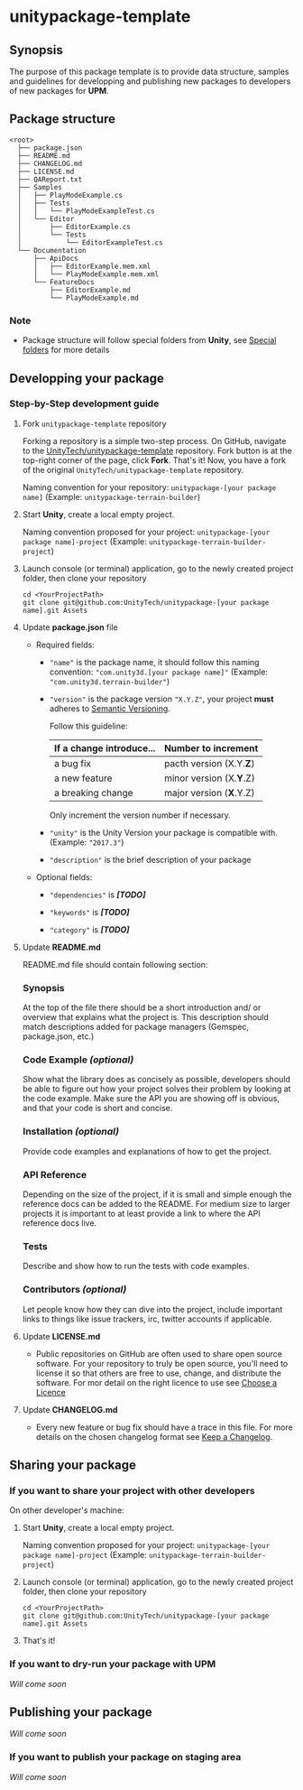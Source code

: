 # unitypackage-template

## Synopsis

The purpose of this package template is to provide data structure, samples and guidelines for developping and publishing new packages to developers of new packages for **UPM**.

## Package structure

```none
<root>
  ├── package.json
  ├── README.md
  ├── CHANGELOG.md
  ├── LICENSE.md
  ├── QAReport.txt
  ├── Samples
  │   ├── PlayModeExample.cs
  │   ├── Tests
  │   │   └── PlayModeExampleTest.cs
  │   └── Editor
  │       ├── EditorExample.cs
  │       └── Tests
  │           └── EditorExampleTest.cs
  └── Documentation
      ├── ApiDocs
      │   ├── EditorExample.mem.xml
      │   └── PlayModeExample.mem.xml
      └── FeatureDocs
          ├── EditorExample.md
          └── PlayModeExample.md
```

### Note

* Package structure will follow special folders from **Unity**, see [Special folders](https://docs.unity3d.com/Manual/SpecialFolders.html) for more details

## Developping your package

### Step-by-Step development guide

1. Fork `unitypackage-template` repository

    Forking a repository is a simple two-step process. On GitHub, navigate to the [UnityTech/unitypackage-template](https://github.com/UnityTech/unitypackage-template) repository.
    Fork button is at the top-right corner of the page, click **Fork**.
    That's it! Now, you have a fork of the original `UnityTech/unitypackage-template` repository.

    Naming convention for your repository: `unitypackage-[your package name]`
    (Example: `unitypackage-terrain-builder`)

1. Start **Unity**, create a local empty project. 

    Naming convention proposed for your project: `unitypackage-[your package name]-project`
    (Example: `unitypackage-terrain-builder-project`)

1. Launch console (or terminal) application, go to the newly created project folder, then clone your repository

    ```none
    cd <YourProjectPath>
    git clone git@github.com:UnityTech/unitypackage-[your package name].git Assets
    ```

1. Update **package.json** file

    * Required fields:
        * `"name"` is the package name, it should follow this naming convention: `"com.unity3d.[your package name]"`
        (Example: `"com.unity3d.terrain-builder"`)
        * `"version"` is the package version `"X.Y.Z"`, your project **must** adheres to [Semantic Versioning](http://semver.org/spec/v2.0.0.html).

            Follow this guideline:

            If a change introduce... | Number to increment
            --- | ---
            a bug fix | pacth version (X.Y.**Z**)
            a new feature | minor version (X.**Y**.Z)
            a breaking change | major version (**X**.Y.Z)

            Only increment the version number if necessary.

        * `"unity"` is the Unity Version your package is compatible with. (Example: `"2017.3"`)

        * `"description"` is the brief description of your package

    * Optional fields:

        * `"dependencies"` is ***[TODO]***

        * `"keywords"` is ***[TODO]***

        * `"category"` is ***[TODO]***

1. Update **README.md**

    README.md file should contain following section:

    ### **Synopsis**
    At the top of the file there should be a short introduction and/ or overview that explains what the project is. This description should match descriptions added for package managers (Gemspec, package.json, etc.)

    ### **Code Example** *(optional)*
    Show what the library does as concisely as possible, developers should be able to figure out how your project solves their problem by looking at the code example. Make sure the API you are showing off is obvious, and that your code is short and concise.

    ### **Installation** *(optional)*
    Provide code examples and explanations of how to get the project.

    ### **API Reference**
    Depending on the size of the project, if it is small and simple enough the reference docs can be added to the README. For medium size to larger projects it is important to at least provide a link to where the API reference docs live.

    ### **Tests**
    Describe and show how to run the tests with code examples.

    ### **Contributors** *(optional)*
    Let people know how they can dive into the project, include important links to things like issue trackers, irc, twitter accounts if applicable.

1. Update **LICENSE.md**

    * Public repositories on GitHub are often used to share open source software. For your repository to truly be open source, you'll need to license it so that others are free to use, change, and distribute the software. For mor detail on the right licence to use see [Choose a Licence](https://choosealicense.com/)

1. Update **CHANGELOG.md**

    * Every new feature or bug fix should have a trace in this file. For more details on the chosen changelog format see [Keep a Changelog](http://keepachangelog.com/en/1.0.0/).

## Sharing your package

### If you want to share your project with other developers

On other developer's machine:

1. Start **Unity**, create a local empty project. 

    Naming convention proposed for your project: `unitypackage-[your package name]-project`
    (Example: `unitypackage-terrain-builder-project`)

1. Launch console (or terminal) application, go to the newly created project folder, then clone your repository

    ```none
    cd <YourProjectPath>
    git clone git@github.com:UnityTech/unitypackage-[your package name].git Assets
    ```
1. That's it!

### If you want to dry-run your package with **UPM**

*Will come soon*

## Publishing your package

*Will come soon*

### If you want to publish your package on **staging area**

*Will come soon*
